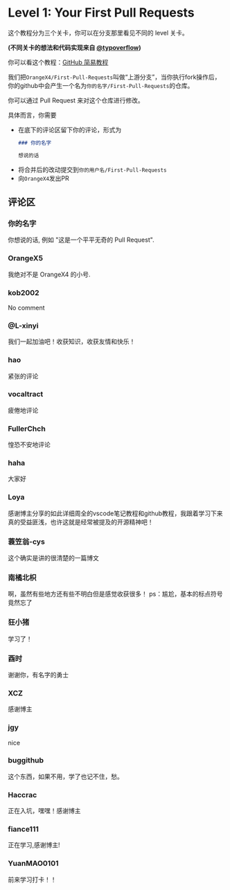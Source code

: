 # Level 1: Your First Pull Requests

这个教程分为三个关卡，你可以在分支那里看见不同的 level 关卡。

**(不同关卡的想法和代码实现来自 [@typoverflow](https://github.com/typoverflow/First-Pull-Requests))**

你可以看这个教程：[GitHub 简易教程](https://orangex4.cool/post/github-tutorials-for-beginner/)

我们把`OrangeX4/First-Pull-Requests`叫做“上游分支”，当你执行fork操作后，你的github中会产生一个名为`你的名字/First-Pull-Requests`的仓库。

你可以通过 Pull Request 来对这个仓库进行修改。

具体而言，你需要
+ 在底下的评论区留下你的评论，形式为
  ```markdown
  ### 你的名字
  
  想说的话
  ```
+ 将合并后的改动提交到`你的用户名/First-Pull-Requests`
+ 向`OrangeX4`发出PR


## 评论区

### 你的名字

你想说的话, 例如 "这是一个平平无奇的 Pull Request".

### OrangeX5

我绝对不是 OrangeX4 的小号.

### kob2002

No comment

### @L-xinyi

我们一起加油吧！收获知识，收获友情和快乐！

### hao

紧张的评论

### vocaltract

疲倦地评论

### FullerChch

惶恐不安地评论

### haha

大家好

### Loya

感谢博主分享的如此详细周全的vscode笔记教程和github教程，我跟着学习下来真的受益匪浅，也许这就是经常被提及的开源精神吧！

### 蓑笠翁-cys

这个确实是讲的很清楚的一篇博文

### 南橘北枳

啊，虽然有些地方还有些不明白但是感觉收获很多！
ps：尴尬，基本的标点符号竟然忘了

### 狂小猪

学习了！

### 酉时

谢谢你，有名字的勇士

### XCZ

感谢博主

### jgy

nice

### buggithub

这个东西，如果不用，学了也记不住，愁。

### Haccrac

正在入坑，嘿嘿！感谢博主

### fiance111
正在学习,感谢博主!

### YuanMAO0101

前来学习打卡！！

